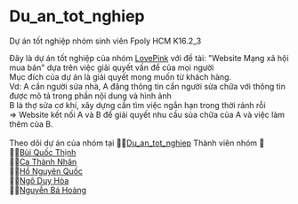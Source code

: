 # Du_an_tot_nghiep
Dự án tốt nghiệp nhóm sinh viên Fpoly HCM K16.2_3

Đây là dự án tốt nghiệp của nhóm [LovePink](https://drive.google.com/drive/u/0/folders/1d4apvXZ3-W-dNWJh2sgesXSru6p7bWTB) với đề tài: "Website Mạng xã hội mua bán" dựa trên việc giải quyết vấn để của mọi người<br/>
Mục đích của dự án là giải quyết mong muốn từ khách hàng.<br/>
  Vd: A cần người sửa nhà, A đăng thông tin cần người sửa chữa với thông tin được mô tả trong phần nội dung và hình ảnh<br/>
  B là thợ sửa cơ khí, xây dựng cần tìm việc ngắn hạn trong thời rảnh rỗi<br/>
  => Website kết nối A và B để giải quyết nhu cầu sủa chữa của A và việc làm thêm của B.<br/>
<br/>
Theo dõi dự án của nhóm tại 🏳‍🌈[Du_an_tot_nghiep](https://drive.google.com/drive/u/0/folders/1d4apvXZ3-W-dNWJh2sgesXSru6p7bWTB)
Thành viên nhóm 🌠<br/>
  👨‍🔬[Bùi Quốc Thịnh](https://www.facebook.com/baegookseong)<br/>
  👨‍🔬[Ca Thành Nhân](https://www.facebook.com/cathanhnhan287)<br/>
  👨‍🔬[Hồ Nguyên Quốc](https://www.facebook.com/honguyenquoc0818)<br/>
  👨‍🔬[Ngô Duy Hòa](https://www.facebook.com/duyhoa.0202)<br/>
  👨‍🔬[Nguyễn Bá Hoàng](http://zaloapp.com/qr/p/7p6oedoxxasb)
